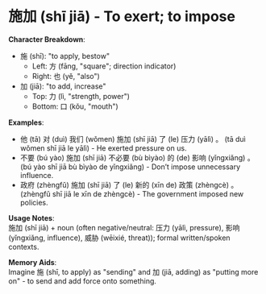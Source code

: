 # **施加 (shī jiā) - To exert; to impose**

**Character Breakdown**:  
- 施 (shī): "to apply, bestow"
  - Left: 方 (fāng, "square"; direction indicator)
  - Right: 也 (yě, "also")  
- 加 (jiā): "to add, increase"
  - Top: 力 (lì, "strength, power")
  - Bottom: 口 (kǒu, "mouth")

**Examples**:  
- 他 (tā) 对 (duì) 我们 (wǒmen) 施加 (shī jiā) 了 (le) 压力 (yālì) 。 (tā duì wǒmen shī jiā le yālì) - He exerted pressure on us.  
- 不要 (bú yào) 施加 (shī jiā) 不必要 (bù bìyào) 的 (de) 影响 (yǐngxiǎng) 。 (bú yào shī jiā bù bìyào de yǐngxiǎng) - Don’t impose unnecessary influence.  
- 政府 (zhèngfǔ) 施加 (shī jiā) 了 (le) 新的 (xīn de) 政策 (zhèngcè) 。 (zhèngfǔ shī jiā le xīn de zhèngcè) - The government imposed new policies.

**Usage Notes**:  
施加 (shī jiā) + noun (often negative/neutral: 压力 (yālì, pressure), 影响 (yǐngxiǎng, influence), 威胁 (wēixié, threat)); formal written/spoken contexts.

**Memory Aids**:  
Imagine 施 (shī, to apply) as "sending" and 加 (jiā, adding) as "putting more on" - to send and add force onto something.